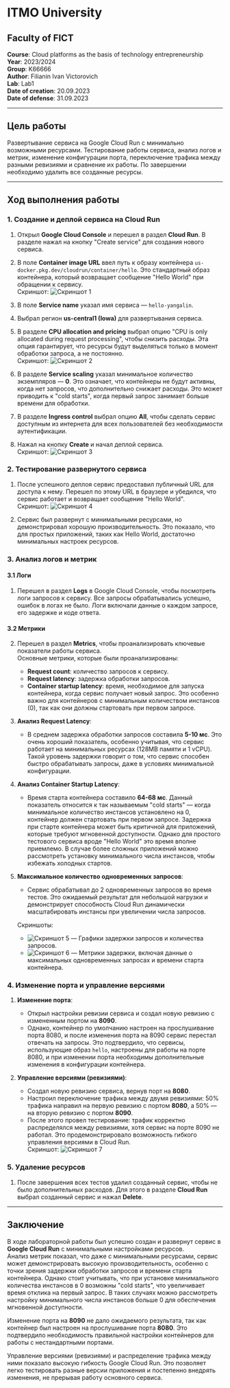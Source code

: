 # ITMO University
## Faculty of FICT  
**Course**: Cloud platforms as the basis of technology entrepreneurship  
**Year**: 2023/2024  
**Group**: K66666  
**Author**: Filianin Ivan Victorovich  
**Lab**: Lab1  
**Date of creation**: 20.09.2023  
**Date of defense**: 31.09.2023  

---

## Цель работы

Развертывание сервиса на Google Cloud Run с минимально возможными ресурсами. Тестирование работы сервиса, анализ логов и метрик, изменение конфигурации порта, переключение трафика между разными ревизиями и сравнение их работы. По завершении необходимо удалить все созданные ресурсы.

---

## Ход выполнения работы

### 1. Создание и деплой сервиса на Cloud Run

1. Открыл **Google Cloud Console** и перешел в раздел **Cloud Run**. В разделе нажал на кнопку "Create service" для создания нового сервиса.
2. В поле **Container image URL** ввел путь к образу контейнера `us-docker.pkg.dev/cloudrun/container/hello`. Это стандартный образ контейнера, который возвращает сообщение "Hello World" при обращении к сервису.  
   Скриншот: ![Скриншот 1](lab2/1.jpg)

3. В поле **Service name** указал имя сервиса — `hello-yangalin`.
4. Выбрал регион **us-central1 (Iowa)** для развертывания сервиса.
5. В разделе **CPU allocation and pricing** выбрал опцию "CPU is only allocated during request processing", чтобы снизить расходы. Эта опция гарантирует, что ресурсы будут выделяться только в момент обработки запроса, а не постоянно.  
   Скриншот: ![Скриншот 2](lab2/2.jpg)

6. В разделе **Service scaling** указал минимальное количество экземпляров — **0**. Это означает, что контейнеры не будут активны, когда нет запросов, что дополнительно снижает расходы. Это может приводить к "cold starts", когда первый запрос занимает больше времени для обработки.

7. В разделе **Ingress control** выбрал опцию **All**, чтобы сделать сервис доступным из интернета для всех пользователей без необходимости аутентификации.

8. Нажал на кнопку **Create** и начал деплой сервиса.  
   Скриншот: ![Скриншот 3](lab2/3.jpg)

### 2. Тестирование развернутого сервиса

1. После успешного деплоя сервис предоставил публичный URL для доступа к нему. Перешел по этому URL в браузере и убедился, что сервис работает и возвращает сообщение "Hello World".  
   Скриншот: ![Скриншот 4](lab2/4.jpg)

2. Сервис был развернут с минимальными ресурсами, но демонстрировал хорошую производительность. Это показало, что для простых приложений, таких как Hello World, достаточно минимальных настроек ресурсов.

### 3. Анализ логов и метрик

#### 3.1 Логи
1. Перешел в раздел **Logs** в Google Cloud Console, чтобы посмотреть логи запросов к сервису. Все запросы обрабатывались успешно, ошибок в логах не было. Логи включали данные о каждом запросе, его задержке и коде ответа.

#### 3.2 Метрики
2. Перешел в раздел **Metrics**, чтобы проанализировать ключевые показатели работы сервиса.  
Основные метрики, которые были проанализированы:
   - **Request count**: количество запросов к сервису.
   - **Request latency**: задержка обработки запросов.
   - **Container startup latency**: время, необходимое для запуска контейнера, когда сервис получает новый запрос. Это особенно важно для контейнеров с минимальным количеством инстансов (0), так как они должны стартовать при первом запросе.

3. **Анализ Request Latency**:
   - В среднем задержка обработки запросов составила **5-10 мс**. Это очень хороший показатель, особенно учитывая, что сервис работает на минимальных ресурсах (128MB памяти и 1 vCPU). Такой уровень задержки говорит о том, что сервис способен быстро обрабатывать запросы, даже в условиях минимальной конфигурации.
   
4. **Анализ Container Startup Latency**:
   - Время старта контейнера составило **64-68 мс**. Данный показатель относится к так называемым "cold starts" — когда минимальное количество инстансов установлено на 0, контейнер должен стартовать при первом запросе. Задержка при старте контейнера может быть критичной для приложений, которые требуют мгновенной доступности. Однако для простого тестового сервиса вроде "Hello World" это время вполне приемлемо. В случае более сложных приложений можно рассмотреть установку минимального числа инстансов, чтобы избежать холодных стартов.

5. **Максимальное количество одновременных запросов**:
   - Сервис обрабатывал до 2 одновременных запросов во время тестов. Это ожидаемый результат для небольшой нагрузки и демонстрирует способность Cloud Run динамически масштабировать инстансы при увеличении числа запросов.

   Скриншоты:
   - ![Скриншот 5](lab2/5.jpg) — Графики задержки запросов и количества запросов.
   - ![Скриншот 6](lab2/6.jpg) — Метрики задержки, включая данные о максимальных одновременных запросах и времени старта контейнера.

### 4. Изменение порта и управление версиями

1. **Изменение порта**:
   - Открыл настройки ревизии сервиса и создал новую ревизию с измененным портом на **8090**. 
   - Однако, контейнер по умолчанию настроен на прослушивание порта 8080, и после изменения порта на 8090 сервис перестал отвечать на запросы. Это подтвердило, что сервисы, использующие образ `hello`, настроены для работы на порте 8080, и при изменении порта необходимы дополнительные изменения в конфигурации контейнера.

2. **Управление версиями (ревизиями)**:
   - Создал новую ревизию сервиса, вернув порт на **8080**.
   - Настроил переключение трафика между двумя ревизиями: 50% трафика направил на первую ревизию с портом **8080**, а 50% — на вторую ревизию с портом **8090**.
   - После этого провел тестирование: трафик корректно распределялся между ревизиями, хотя сервис на порте 8090 не работал. Это продемонстрировало возможность гибкого управления версиями в Cloud Run.  
   Скриншот: ![Скриншот 7](lab2/7.jpg)

### 5. Удаление ресурсов

1. После завершения всех тестов удалил созданный сервис, чтобы не было дополнительных расходов. Для этого в разделе **Cloud Run** выбрал созданный сервис и нажал **Delete**.

---

## Заключение

В ходе лабораторной работы был успешно создан и развернут сервис в **Google Cloud Run** с минимальными настройками ресурсов.  
Анализ метрик показал, что даже с минимальными ресурсами, сервис может демонстрировать высокую производительность, особенно с точки зрения задержки обработки запросов и времени старта контейнера. Однако стоит учитывать, что при установке минимального количества инстансов в 0 возможны "cold starts", что увеличивает время отклика на первый запрос. В таких случаях можно рассмотреть настройку минимального числа инстансов больше 0 для обеспечения мгновенной доступности.

Изменение порта на **8090** не дало ожидаемого результата, так как контейнер был настроен на прослушивание порта **8080**. Это подтвердило необходимость правильной настройки контейнеров для работы с нестандартными портами.

Управление версиями (ревизиями) и распределение трафика между ними показало высокую гибкость Google Cloud Run. Это позволяет легко тестировать разные версии приложения и постепенно внедрять изменения, не прерывая работу основного сервиса.


